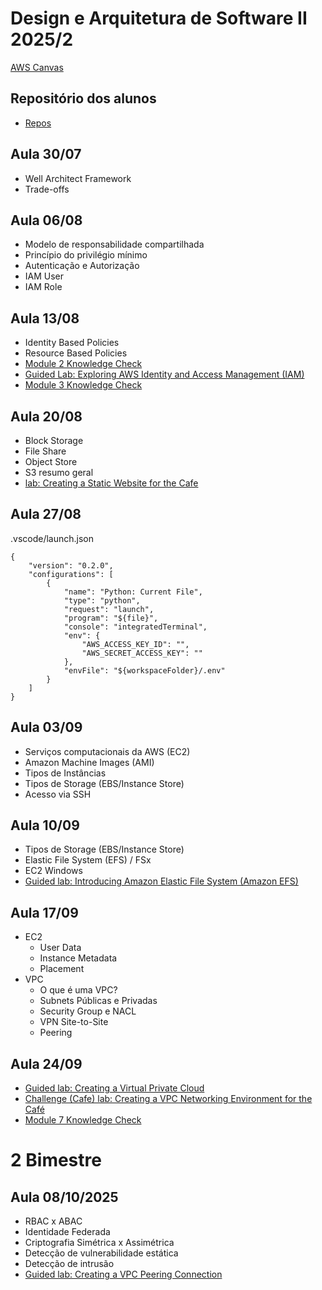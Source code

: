 # Design e Arquitetura de Software II 2025/2

[AWS Canvas](https://awsacademy.instructure.com/courses/129676)

## Repositório dos alunos
- [Repos](https://gist.github.com/waltercoan/ccff398b4ecd1899948dcbc1ab78157b)

## Aula 30/07

- Well Architect Framework
- Trade-offs

## Aula 06/08

- Modelo de responsabilidade compartilhada
- Princípio do privilégio mínimo
- Autenticação e Autorização
- IAM User
- IAM Role

## Aula 13/08

- Identity Based Policies
- Resource Based Policies
- [Module 2 Knowledge Check](https://awsacademy.instructure.com/courses/113113/assignments/1270651?module_item_id=10653588)
- [Guided Lab: Exploring AWS Identity and Access Management (IAM)](https://awsacademy.instructure.com/courses/113113/assignments/1270605?module_item_id=10653616)
- [Module 3 Knowledge Check](https://awsacademy.instructure.com/courses/113113/assignments/1270652?module_item_id=10653624)

## Aula 20/08

- Block Storage
- File Share
- Object Store
- S3 resumo geral
- [lab: Creating a Static Website for the Cafe](https://awsacademy.instructure.com/courses/129676/assignments/1485129?module_item_id=12389220)


## Aula 27/08


.vscode/launch.json

```
{
    "version": "0.2.0",
    "configurations": [
        {
            "name": "Python: Current File",
            "type": "python",
            "request": "launch",
            "program": "${file}",
            "console": "integratedTerminal",
            "env": {
                "AWS_ACCESS_KEY_ID": "",
                "AWS_SECRET_ACCESS_KEY": ""
            },
            "envFile": "${workspaceFolder}/.env"
        }
    ]
}
```

## Aula 03/09

- Serviços computacionais da AWS (EC2)
- Amazon Machine Images (AMI)
- Tipos de Instâncias
- Tipos de Storage (EBS/Instance Store)
- Acesso via SSH

## Aula 10/09

- Tipos de Storage (EBS/Instance Store)
- Elastic File System (EFS) / FSx
- EC2 Windows
- [Guided lab: Introducing Amazon Elastic File System (Amazon EFS)](https://awsacademy.instructure.com/courses/129676/assignments/1485164?module_item_id=12389242)


## Aula 17/09

- EC2
  - User Data
  - Instance Metadata
  - Placement
- VPC
  - O que é uma VPC?
  - Subnets Públicas e Privadas
  - Security Group e NACL
  - VPN Site-to-Site
  - Peering

## Aula 24/09

- [Guided lab: Creating a Virtual Private Cloud](https://awsacademy.instructure.com/courses/129676/assignments/1485156?module_item_id=12389305)
- [Challenge (Cafe) lab: Creating a VPC Networking Environment for the Café](https://awsacademy.instructure.com/courses/129676/assignments/1485132?module_item_id=12389306)
- [Module 7 Knowledge Check](https://awsacademy.instructure.com/courses/129676/assignments/1485196?module_item_id=12389310)


# 2 Bimestre

## Aula 08/10/2025
- RBAC x ABAC
- Identidade Federada
- Criptografia Simétrica x Assimétrica
- Detecção de vulnerabilidade estática
- Detecção de intrusão
- [Guided lab: Creating a VPC Peering Connection](https://awsacademy.instructure.com/courses/129676/assignments/1485154?module_item_id=12389321)



